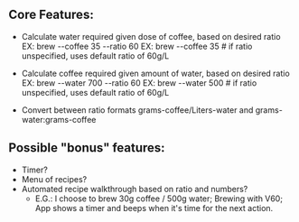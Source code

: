 

## Core Features:

- Calculate water required given dose of coffee, based on desired ratio
    EX: brew --coffee 35 --ratio 60
    EX: brew --coffee 35            # if ratio unspecified, uses default ratio of 60g/L

- Calculate coffee required given amount of water, based on desired ratio
    EX: brew --water 700 --ratio 60
    EX: brew --water 500            # if ratio unspecified, uses default ratio of 60g/L

- Convert between ratio formats grams-coffee/Liters-water and grams-water:grams-coffee

## Possible "bonus" features:

- Timer?
- Menu of recipes?
- Automated recipe walkthrough based on ratio and numbers?
    - E.G.: I choose to brew 30g coffee / 500g water; Brewing with V60; App shows a timer and beeps when it's time for the next action.